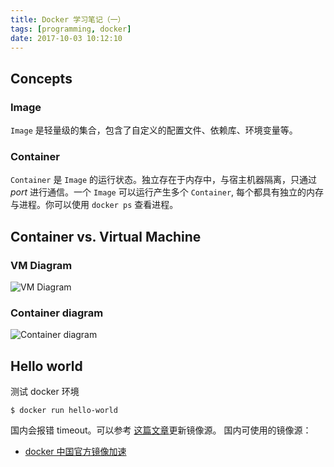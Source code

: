 ```yaml
---
title: Docker 学习笔记（一）
tags: [programming, docker]
date: 2017-10-03 10:12:10
---
```



## Concepts

### Image
`Image` 是轻量级的集合，包含了自定义的配置文件、依赖库、环境变量等。

### Container
`Container` 是 `Image` 的运行状态。独立存在于内存中，与宿主机器隔离，只通过 _port_ 进行通信。一个 `Image` 可以运行产生多个 `Container`, 每个都具有独立的内存与进程。你可以使用 `docker ps` 查看进程。

## Container vs. Virtual Machine

### VM Diagram
![VM Diagram](https://www.docker.com/sites/default/files/VM%402x.png)

### Container diagram
![Container diagram](https://www.docker.com/sites/default/files/Container%402x.png)

## Hello world
测试 docker 环境

```
$ docker run hello-world
```

国内会报错 timeout。可以参考 [这篇文章](https://my.oschina.net/nevermissing/blog/760954)更新镜像源。
国内可使用的镜像源：
- [docker 中国官方镜像加速](https://www.docker-cn.com/registry-mirror)
